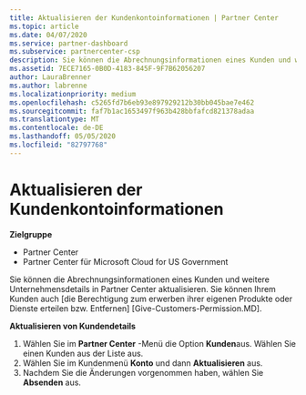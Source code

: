 ```yaml
---
title: Aktualisieren der Kundenkontoinformationen | Partner Center
ms.topic: article
ms.date: 04/07/2020
ms.service: partner-dashboard
ms.subservice: partnercenter-csp
description: Sie können die Abrechnungsinformationen eines Kunden und weitere Unternehmensdetails in Partner Center aktualisieren.
ms.assetid: 7ECE7165-0B0D-4183-845F-9F7B62056207
author: LauraBrenner
ms.author: labrenne
ms.localizationpriority: medium
ms.openlocfilehash: c5265fd7b6eb93e897929212b30bb045bae7e462
ms.sourcegitcommit: faf7b1ac1653497f963b428bbfafcd821378adaa
ms.translationtype: MT
ms.contentlocale: de-DE
ms.lasthandoff: 05/05/2020
ms.locfileid: "82797768"
---
```

# <a name="update-customer-account-info"></a>Aktualisieren der Kundenkontoinformationen

**Zielgruppe**

-  Partner Center
-  Partner Center für Microsoft Cloud for US Government


Sie können die Abrechnungsinformationen eines Kunden und weitere Unternehmensdetails in Partner Center aktualisieren. Sie können Ihrem Kunden auch [die Berechtigung zum erwerben ihrer eigenen Produkte oder Dienste erteilen bzw. Entfernen] [Give-Customers-Permission.MD].

**Aktualisieren von Kundendetails**

1.  Wählen Sie im **Partner Center** -Menü die Option **Kunden**aus. Wählen Sie einen Kunden aus der Liste aus.
2.  Wählen Sie im Kundenmenü **Konto** und dann **Aktualisieren** aus.
3.  Nachdem Sie die Änderungen vorgenommen haben, wählen Sie **Absenden** aus.